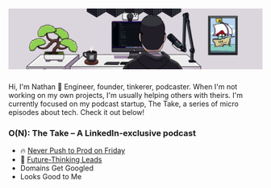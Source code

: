 <h1>
  <picture>
    <source media="(prefers-color-scheme: dark)" srcset="dark-banner.png">
    <source media="(prefers-color-scheme: light)" srcset="light-banner.png">
    <img alt="Burning the midday, or midnight, oil." src="light-banner.png">
  </picture>
</h1>

Hi, I'm Nathan 👋 Engineer, founder, tinkerer, podcaster. When I'm not working on my own projects, I'm usually helping others with theirs. I'm currently focused on my podcast startup, The Take, a series of micro episodes about tech. Check it out below!

### O(N): The Take – A LinkedIn-exclusive podcast

- 🔥 [Never Push to Prod on Friday](https://www.linkedin.com/feed/update/urn:li:activity:7080639315600412672)
- 🔮 [Future-Thinking Leads](https://www.linkedin.com/feed/update/urn:li:activity:7083833539397341185)
- Domains Get Googled
- Looks Good to Me